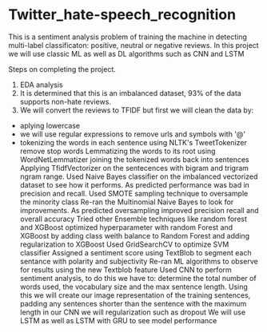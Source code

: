 # Twitter_hate-speech_recognition

This is a sentiment analysis problem of training the machine in detecting multi-label classificaton: positive, neutral or negative reviews. In this project we will use classic ML as well as DL algorithms such as CNN and LSTM

Steps on completing the project.

1) EDA analysis 
2) It is determined that this is an imbalanced dataset, 93% of the data supports non-hate reviews.
3) We will convert the reviews to TFIDF but first we will clean the data by:
  - aplying lowercase
  - we will use regular expressions to remove urls and symbols with '@'
  - tokenizing the words in each sentence using NLTK's TweetTokenizer
remove stop words
Lemmatizing the words to its root using WordNetLemmatizer
joining the tokenized words back into sentences
Applying TfidfVectorizer on the sentecences with bigram and trigram ngram range.
Used Naive Bayes classifier on the imbalanced vectorized dataset to see how it performs. As predicted performance was bad in precision and recall.
Used SMOTE sampling technique to oversample the minority class
Re-ran the Multinomial Naive Bayes to look for improvements. As predicted oversampling improved precision recall and overall accuracy
Tried other Ensemble techniques like random forest and XGBoost
optimized hyperparameter with random Forest and XGBoost by adding class weith balance to Random Forest and adding regularization to XGBoost
Used GridSearchCV to optimize SVM classifier
Assigned a sentiment score using TextBlob to segment each sentance with polarity and subjectivity
Re-ran ML algorithms to observe for results using the new Textblob feature
Used CNN to perform sentiment analysis, to do this we have to:
determine the total number of words used, the vocabulary size and the max sentence length. Using this we will create our image representation of the training sentences, padding any sentences shorter than the sentence with the maximum length
in our CNN we will regularization such as dropout
We will use LSTM as well as LSTM with GRU to see model performance
